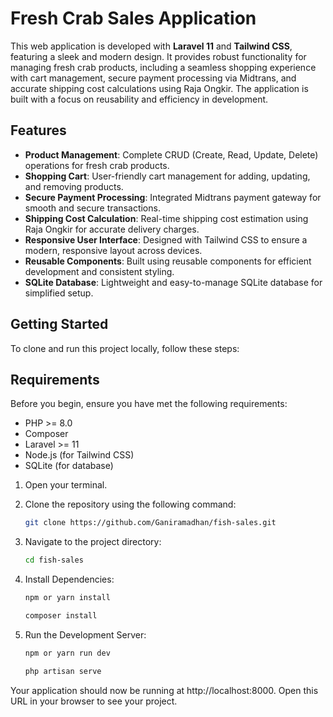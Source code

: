 # Fresh Crab Sales Application

This web application is developed with **Laravel 11** and **Tailwind CSS**, featuring a sleek and modern design. It provides robust functionality for managing fresh crab products, including a seamless shopping experience with cart management, secure payment processing via Midtrans, and accurate shipping cost calculations using Raja Ongkir. The application is built with a focus on reusability and efficiency in development.

## Features

- **Product Management**: Complete CRUD (Create, Read, Update, Delete) operations for fresh crab products.
- **Shopping Cart**: User-friendly cart management for adding, updating, and removing products.
- **Secure Payment Processing**: Integrated Midtrans payment gateway for smooth and secure transactions.
- **Shipping Cost Calculation**: Real-time shipping cost estimation using Raja Ongkir for accurate delivery charges.
- **Responsive User Interface**: Designed with Tailwind CSS to ensure a modern, responsive layout across devices.
- **Reusable Components**: Built using reusable components for efficient development and consistent styling.
- **SQLite Database**: Lightweight and easy-to-manage SQLite database for simplified setup.


## Getting Started

To clone and run this project locally, follow these steps:

## Requirements

Before you begin, ensure you have met the following requirements:

- PHP >= 8.0
- Composer
- Laravel >= 11
- Node.js (for Tailwind CSS)
- SQLite (for database)

1. Open your terminal.
2. Clone the repository using the following command:

   ```bash
   git clone https://github.com/Ganiramadhan/fish-sales.git
   ```
3. Navigate to the project directory:
   ```bash
   cd fish-sales
   ```

4. Install Dependencies:
   ```bash
   npm or yarn install

   composer install
   ```

5. Run the Development Server:
   ```bash
   npm or yarn run dev

   php artisan serve 
   ```

Your application should now be running at http://localhost:8000. Open this URL in your browser to see your project.




